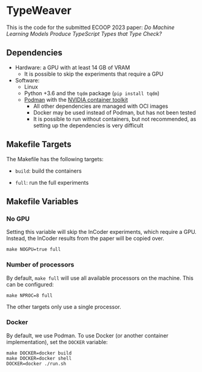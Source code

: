 # TypeWeaver

This is the code for the submitted ECOOP 2023 paper:
_Do Machine Learning Models Produce TypeScript Types that Type Check?_

## Dependencies

- Hardware: a GPU with at least 14 GB of VRAM
    - It is possible to skip the experiments that require a GPU
- Software:
    - Linux
    - Python +3.6 and the `tqdm` package (`pip install tqdm`)
    - [Podman](https://podman.io/) with the [NVIDIA container toolkit](https://docs.nvidia.com/datacenter/cloud-native/container-toolkit/install-guide.html#podman)
        - All other dependencies are managed with OCI images
        - Docker may be used instead of Podman, but has not been tested
        - It is possible to run without containers, but not recommended, as
          setting up the dependencies is very difficult

## Makefile Targets

The Makefile has the following targets:

- `build`: build the containers

- `full`: run the full experiments

## Makefile Variables

### No GPU

Setting this variable will skip the InCoder experiments, which require a GPU.
Instead, the InCoder results from the paper will be copied over.

    make NOGPU=true full

### Number of processors

By default, `make full` will use all available processors on the machine.
This can be configured:

    make NPROC=8 full

The other targets only use a single processor.

### Docker

By default, we use Podman. To use Docker (or another container implementation),
set the `DOCKER` variable:

    make DOCKER=docker build
    make DOCKER=docker shell
    DOCKER=docker ./run.sh
